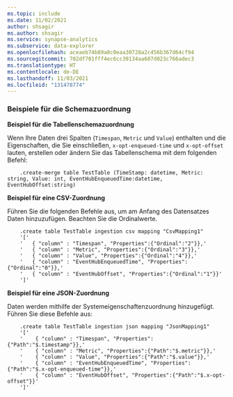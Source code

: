 ```yaml
---
ms.topic: include
ms.date: 11/02/2021
author: shsagir
ms.author: shsagir
ms.service: synapse-analytics
ms.subservice: data-explorer
ms.openlocfilehash: aceaeb74b89a8c0eaa30728a2c456b367d64cf94
ms.sourcegitcommit: 702df701fff4ec6cc39134aa607d023c766adec3
ms.translationtype: HT
ms.contentlocale: de-DE
ms.lasthandoff: 11/03/2021
ms.locfileid: "131478774"
---
```

### <a name="schema-mapping-examples"></a>Beispiele für die Schemazuordnung

**Beispiel für die Tabellenschemazuordnung**

Wenn Ihre Daten drei Spalten (`Timespan`, `Metric` und `Value`) enthalten und die Eigenschaften, die Sie einschließen, `x-opt-enqueued-time` und `x-opt-offset` lauten, erstellen oder ändern Sie das Tabellenschema mit dem folgenden Befehl:

```kusto
    .create-merge table TestTable (TimeStamp: datetime, Metric: string, Value: int, EventHubEnqueuedTime:datetime, EventHubOffset:string)
```

**Beispiel für eine CSV-Zuordnung**

Führen Sie die folgenden Befehle aus, um am Anfang des Datensatzes Daten hinzuzufügen. Beachten Sie die Ordinalwerte.

```kusto
    .create table TestTable ingestion csv mapping "CsvMapping1"
    '['
    '   { "column" : "Timespan", "Properties":{"Ordinal":"2"}},'
    '   { "column" : "Metric", "Properties":{"Ordinal":"3"}},'
    '   { "column" : "Value", "Properties":{"Ordinal":"4"}},'
    '   { "column" : "EventHubEnqueuedTime", "Properties":{"Ordinal":"0"}},'
    '   { "column" : "EventHubOffset", "Properties":{"Ordinal":"1"}}'
    ']'
```
 
**Beispiel für eine JSON-Zuordnung**

Daten werden mithilfe der Systemeigenschaftenzuordnung hinzugefügt. Führen Sie diese Befehle aus:

```kusto
    .create table TestTable ingestion json mapping "JsonMapping1"
    '['
    '    { "column" : "Timespan", "Properties":{"Path":"$.timestamp"}},'
    '    { "column" : "Metric", "Properties":{"Path":"$.metric"}},'
    '    { "column" : "Value", "Properties":{"Path":"$.value"}},'
    '    { "column" : "EventHubEnqueuedTime", "Properties":{"Path":"$.x-opt-enqueued-time"}},'
    '    { "column" : "EventHubOffset", "Properties":{"Path":"$.x-opt-offset"}}'
    ']'
```
